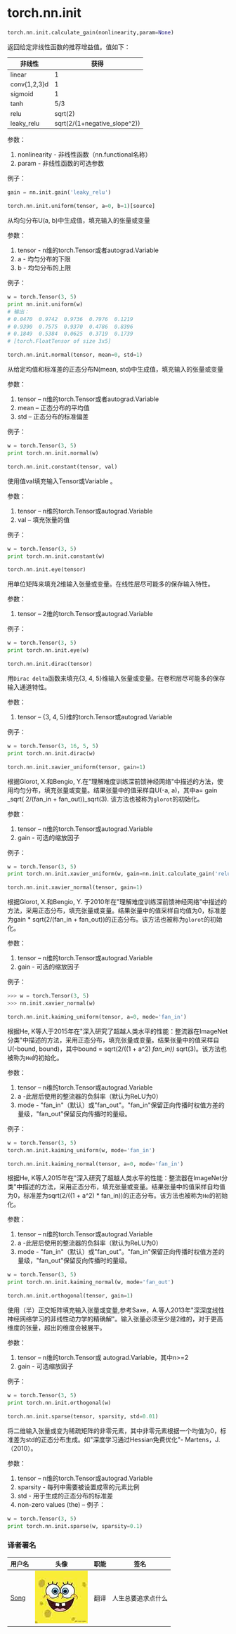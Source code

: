 

# torch.nn.init

```py
torch.nn.init.calculate_gain(nonlinearity,param=None)
```

返回给定非线性函数的推荐增益值。值如下：

| 非线性 | 获得 |
| --- | --- |
| linear | 1 |
| conv{1,2,3}d | 1 |
| sigmoid | 1 |
| tanh | 5/3 |
| relu | sqrt(2) |
| leaky_relu | sqrt(2/(1+negative_slope^2)) |

参数：

1.  nonlinearity - 非线性函数（nn.functional名称）
2.  param - 非线性函数的可选参数

例子：

```py
gain = nn.init.gain('leaky_relu')
```

```py
torch.nn.init.uniform(tensor, a=0, b=1)[source]
```

从均匀分布U(a, b)中生成值，填充输入的张量或变量

参数：

1.  tensor - n维的torch.Tensor或者autograd.Variable
2.  a - 均匀分布的下限
3.  b - 均匀分布的上限

例子：

```py
w = torch.Tensor(3, 5)
print nn.init.uniform(w)
# 输出： 
# 0.0470  0.9742  0.9736  0.7976  0.1219
# 0.9390  0.7575  0.9370  0.4786  0.8396
# 0.1849  0.5384  0.0625  0.3719  0.1739
# [torch.FloatTensor of size 3x5]
```

```py
torch.nn.init.normal(tensor, mean=0, std=1)
```

从给定均值和标准差的正态分布N(mean, std)中生成值，填充输入的张量或变量

参数：

1.  tensor – n维的torch.Tensor或者autograd.Variable
2.  mean – 正态分布的平均值
3.  std – 正态分布的标准偏差

例子：

```py
w = torch.Tensor(3, 5)
print torch.nn.init.normal(w)
```

```py
torch.nn.init.constant(tensor, val)
```

使用值val填充输入Tensor或Variable 。

参数：

1.  tensor – n维的torch.Tensor或autograd.Variable
2.  val – 填充张量的值

例子：

```py
w = torch.Tensor(3, 5)
print torch.nn.init.constant(w)
```

```py
torch.nn.init.eye(tensor)
```

用单位矩阵来填充2维输入张量或变量。在线性层尽可能多的保存输入特性。

参数：

1.  tensor – 2维的torch.Tensor或autograd.Variable

例子：

```py
w = torch.Tensor(3, 5)
print torch.nn.init.eye(w)
```

```py
torch.nn.init.dirac(tensor)
```

用`Dirac delta`函数来填充{3, 4, 5}维输入张量或变量。在卷积层尽可能多的保存输入通道特性。

参数：

1.  tensor – {3, 4, 5}维的torch.Tensor或autograd.Variable

例子：

```py
w = torch.Tensor(3, 16, 5, 5)
print torch.nn.init.dirac(w)
```

```py
torch.nn.init.xavier_uniform(tensor, gain=1)
```

根据Glorot, X.和Bengio, Y.在"理解难度训练深前馈神经网络"中描述的方法，使用均匀分布，填充张量或变量。结果张量中的值采样自U(-a, a)，其中a= gain _sqrt( 2/(fan_in + fan_out))_sqrt(3). 该方法也被称为`glorot`的初始化。

参数：

1.  tensor – n维的torch.Tensor或autograd.Variable
2.  gain - 可选的缩放因子

例子：

```py
w = torch.Tensor(3, 5)
print torch.nn.init.xavier_uniform(w, gain=nn.init.calculate_gain('relu'))
```

```py
torch.nn.init.xavier_normal(tensor, gain=1)
```

根据Glorot, X.和Bengio, Y. 于2010年在"理解难度训练深前馈神经网络"中描述的方法，采用正态分布，填充张量或变量。结果张量中的值采样自均值为0，标准差为gain * sqrt(2/(fan_in + fan_out))的正态分布。该方法也被称为`glorot`的初始化。

参数：

1.  tensor – n维的torch.Tensor或autograd.Variable
2.  gain - 可选的缩放因子

例子：

```py
>>> w = torch.Tensor(3, 5)
>>> nn.init.xavier_normal(w)
```

```py
torch.nn.init.kaiming_uniform(tensor, a=0, mode='fan_in')
```

根据He, K等人于2015年在"深入研究了超越人类水平的性能：整流器在ImageNet分类"中描述的方法，采用正态分布，填充张量或变量。结果张量中的值采样自U(-bound, bound)，其中bound = sqrt(2/((1 + a^2) _fan_in))_ sqrt(3)。该方法也被称为`He`的初始化。

参数：

1.  tensor – n维的torch.Tensor或autograd.Variable
2.  a -此层后使用的整流器的负斜率（默认为ReLU为0）
3.  mode - "fan_in"（默认）或"fan_out"。"fan_in"保留正向传播时权值方差的量级，"fan_out"保留反向传播时的量级。

例子：

```py
w = torch.Tensor(3, 5)
torch.nn.init.kaiming_uniform(w, mode='fan_in')
```

```py
torch.nn.init.kaiming_normal(tensor, a=0, mode='fan_in')
```

根据He, K等人2015年在"深入研究了超越人类水平的性能：整流器在ImageNet分类"中描述的方法，采用正态分布，填充张量或变量。结果张量中的值采样自均值为0，标准差为sqrt(2/((1 + a^2) * fan_in))的正态分布。该方法也被称为`He`的初始化。

参数：

1.  tensor – n维的torch.Tensor或autograd.Variable
2.  a -此层后使用的整流器的负斜率（默认为ReLU为0）
3.  mode - "fan_in"（默认）或"fan_out"。"fan_in"保留正向传播时权值方差的量级，"fan_out"保留反向传播时的量级。

```py
w = torch.Tensor(3, 5)
print torch.nn.init.kaiming_normal(w, mode='fan_out')
```

```py
torch.nn.init.orthogonal(tensor, gain=1)
```

使用（半）正交矩阵填充输入张量或变量,参考Saxe，A.等人2013年"深深度线性神经网络学习的非线性动力学的精确解"。输入张量必须至少是2维的，对于更高维度的张量，超出的维度会被展平。

参数：

1.  tensor – n维的torch.Tensor或 autograd.Variable，其中n&gt;=2
2.  gain - 可选缩放因子

例子：

```py
w = torch.Tensor(3, 5)
print torch.nn.init.orthogonal(w)
```

```py
torch.nn.init.sparse(tensor, sparsity, std=0.01)
```

将二维输入张量或变为稀疏矩阵的非零元素，其中非零元素根据一个均值为0，标准差为std的正态分布生成。如"深度学习通过Hessian免费优化"- Martens，J.（2010）。

参数：

1.  tensor – n维的torch.Tensor或autograd.Variable
2.  sparsity - 每列中需要被设置成零的元素比例
3.  std - 用于生成的正态分布的标准差
4.  non-zero values (the) – 例子：

```py
w = torch.Tensor(3, 5)
print torch.nn.init.sparse(w, sparsity=0.1)
```

### 译者署名

| 用户名 | 头像 | 职能 | 签名 |
| --- | --- | --- | --- |
| [Song](https://ptorch.com) | ![](img/2018033000352689884.jpeg) | 翻译 | 人生总要追求点什么 |

